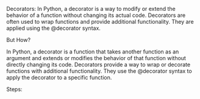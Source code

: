 Decorators:
In Python, a decorator is a way to modify or extend the behavior of a function without changing its actual code. Decorators are often used to wrap functions and provide additional functionality. They are applied using the @decorator syntax.


But How?

In Python, a decorator is a function that takes another function as an argument and extends or modifies the behavior of that function without directly changing its code. Decorators provide a way to wrap or decorate functions with additional functionality. They use the @decorator syntax to apply the decorator to a specific function.

Steps: